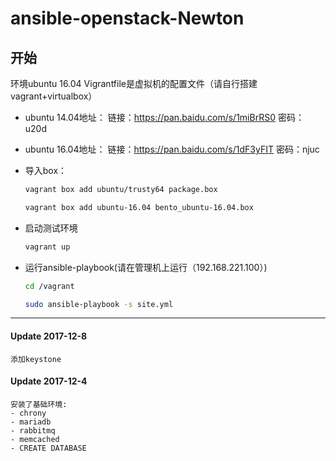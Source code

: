 ansible-openstack-Newton 
========================

## 开始
环境ubuntu 16.04
Vigrantfile是虚拟机的配置文件（请自行搭建vagrant+virtualbox）
- ubuntu 14.04地址： 链接：https://pan.baidu.com/s/1miBrRS0 密码：u20d
- ubuntu 16.04地址： 链接：https://pan.baidu.com/s/1dF3yFIT 密码：njuc
- 导入box： 
   ```bash
   vagrant box add ubuntu/trusty64 package.box
   
   vagrant box add ubuntu-16.04 bento_ubuntu-16.04.box
   ```
- 启动测试环境
	```bash
	vagrant up
	```

- 运行ansible-playbook(请在管理机上运行（192.168.221.100）)
	```bash
	cd /vagrant
	
	sudo ansible-playbook -s site.yml
	```
---
#### Update 2017-12-8
	添加keystone

#### Update 2017-12-4
    安装了基础环境:
	- chrony
	- mariadb
	- rabbitmq
	- memcached
	- CREATE DATABASE

	
